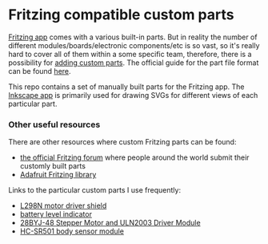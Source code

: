 # Fritzing compatible custom parts

[Fritzing app](https://fritzing.org/) comes with a various built-in parts. But in reality the number of different modules/boards/electronic components/etc is so vast, so it's really hard to cover all of them within a some specific team, therefore, there is a possibility for [adding custom parts](https://fritzing.org/learning/tutorials/creating-custom-parts). The official guide for the part file format can be found [here](https://github.com/fritzing/fritzing-app/wiki/2.1-Part-file-format).

This repo contains a set of manually built parts for the Fritzing app. The [Inkscape app](https://inkscape.org/) is primarily used for drawing SVGs for different views of each particular part.

### Other useful resources

There are other resources where custom Fritzing parts can be found:

- [the official Fritzing forum](https://forum.fritzing.org/c/parts-submit/23) where people around the world submit their customly built parts
- [Adafruit Fritzing library](https://github.com/adafruit/Fritzing-Library)

Links to the particular custom parts I use frequently:
- [L298N motor driver shield](https://forum.fritzing.org/t/h-bridge-with-l298n-motor-driver/7711/2)
- [battery level indicator](https://forum.fritzing.org/t/can-someone-help-me-with-the-part-for-battery-level-indicator/15386)
- [28BYJ-48 Stepper Motor and ULN2003 Driver Module](https://forum.fritzing.org/t/28byj-48-stepper-motor-and-uln2003-driver-module/12883)
- [HC-SR501 body sensor module](https://forum.fritzing.org/t/a-problem-about-hc-sr501-body-sensor-module/15793)
